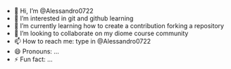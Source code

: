 - 👋 Hi, I’m @Alessandro0722
- 👀 I’m interested in git and github learning
- 🌱 I’m currently learning how to create a contribution forking a repository
- 💞️ I’m looking to collaborate on my diome course community
- 📫 How to reach me: type in @Alessandro0722
- 😄 Pronouns: ...
- ⚡ Fun fact: ...

<!---
Alessandro0722/Alessandro0722 is a ✨ special ✨ repository because its `README.md` (this file) appears on your GitHub profile.
You can click the Preview link to take a look at your changes.
--->
